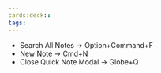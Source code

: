 ```yaml
---
cards:deck::
tags: 
---
```



- Search All Notes → Option+Command+F
- New Note → Cmd+N
- Close Quick Note Modal → Globe+Q